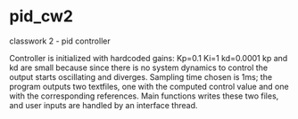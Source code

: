 # pid_cw2
classwork 2 - pid controller

Controller is initialized with hardcoded gains:
Kp=0.1
Ki=1
kd=0.0001
kp and kd are small because since there is no system dynamics to control the output starts oscillating and diverges.
Sampling time chosen is 1ms; 
the program outputs two textfiles, one with the computed control value and one with the corresponding references. 
Main functions writes these two files, and user inputs are handled by an interface thread.



